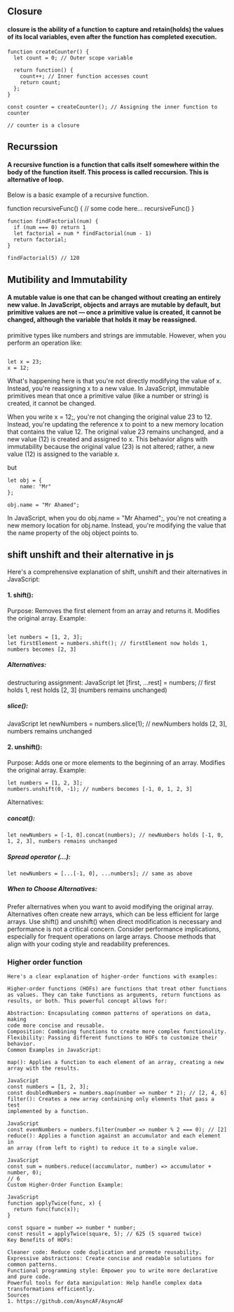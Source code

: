 ## Closure

#### closure is the ability of a function to capture and retain(holds) the values of its local variables, even after the function has completed execution.

```
function createCounter() {
  let count = 0; // Outer scope variable

  return function() {
    count++; // Inner function accesses count
    return count;
  };
}

const counter = createCounter(); // Assigning the inner function to counter

// counter is a closure

```

## Recurssion

#### A recursive function is a function that calls itself somewhere within the body of the function itself. This process is called reccursion. This is alternative of loop.

Below is a basic example of a recursive function.

function recursiveFunc() {
// some code here...
recursiveFunc()
}

```
function findFactorial(num) {
  if (num === 0) return 1
  let factorial = num * findFactorial(num - 1)
  return factorial;
}

findFactorial(5) // 120
```

## Mutibility and Immutability

#### A mutable value is one that can be changed without creating an entirely new value. In JavaScript, objects and arrays are mutable by default, but primitive values are not — once a primitive value is created, it cannot be changed, although the variable that holds it may be reassigned.

primitive types like numbers and strings are immutable. However, when you perform an operation like:

```

let x = 23;
x = 12;

```

What's happening here is that you're not directly modifying the value of x. Instead, you're reassigning x to a new value. In JavaScript, immutable primitives mean that once a primitive value (like a number or string) is created, it cannot be changed.

When you write x = 12;, you're not changing the original value 23 to 12. Instead, you're updating the reference x to point to a new memory location that contains the value 12. The original value 23 remains unchanged, and a new value (12) is created and assigned to x. This behavior aligns with immutability because the original value (23) is not altered; rather, a new value (12) is assigned to the variable x.

but

```
let obj = {
    name: "Mr"
};

obj.name = "Mr Ahamed";
```

In JavaScript, when you do obj.name = "Mr Ahamed";, you're not creating a new memory location for obj.name. Instead, you're modifying the value that the name property of the obj object points to.

## shift unshift and their alternative in js

Here's a comprehensive explanation of shift, unshift and their alternatives in JavaScript:

#### 1. shift():

Purpose: Removes the first element from an array and returns it.
Modifies the original array.
Example:

```

let numbers = [1, 2, 3];
let firstElement = numbers.shift(); // firstElement now holds 1, numbers becomes [2, 3]
```

##### Alternatives:

destructuring assignment:
JavaScript
let [first, ...rest] = numbers; // first holds 1, rest holds [2, 3] (numbers remains unchanged)

##### slice():

JavaScript
let newNumbers = numbers.slice(1); // newNumbers holds [2, 3], numbers remains unchanged

#### 2. unshift():

Purpose: Adds one or more elements to the beginning of an array.
Modifies the original array.
Example:

```
let numbers = [1, 2, 3];
numbers.unshift(0, -1); // numbers becomes [-1, 0, 1, 2, 3]
```

Alternatives:

##### concat():

```
let newNumbers = [-1, 0].concat(numbers); // newNumbers holds [-1, 0, 1, 2, 3], numbers remains unchanged
```

##### Spread operator (...):

```
let newNumbers = [...[-1, 0], ...numbers]; // same as above
```

##### When to Choose Alternatives:

Prefer alternatives when you want to avoid modifying the original array.
Alternatives often create new arrays, which can be less efficient for large arrays.
Use shift() and unshift() when direct modification is necessary and performance is not a critical concern.
Consider performance implications, especially for frequent operations on large arrays.
Choose methods that align with your coding style and readability preferences.

### Higher order function

```
Here's a clear explanation of higher-order functions with examples:

Higher-order functions (HOFs) are functions that treat other functions
as values. They can take functions as arguments, return functions as
results, or both. This powerful concept allows for:

Abstraction: Encapsulating common patterns of operations on data, making
code more concise and reusable.
Composition: Combining functions to create more complex functionality.
Flexibility: Passing different functions to HOFs to customize their behavior.
Common Examples in JavaScript:

map(): Applies a function to each element of an array, creating a new
array with the results.

JavaScript
const numbers = [1, 2, 3];
const doubledNumbers = numbers.map(number => number * 2); // [2, 4, 6]
filter(): Creates a new array containing only elements that pass a test
implemented by a function.

JavaScript
const evenNumbers = numbers.filter(number => number % 2 === 0); // [2]
reduce(): Applies a function against an accumulator and each element in
an array (from left to right) to reduce it to a single value.

JavaScript
const sum = numbers.reduce((accumulator, number) => accumulator + number, 0);
// 6
Custom Higher-Order Function Example:

JavaScript
function applyTwice(func, x) {
  return func(func(x));
}

const square = number => number * number;
const result = applyTwice(square, 5); // 625 (5 squared twice)
Key Benefits of HOFs:

Cleaner code: Reduce code duplication and promote reusability.
Expressive abstractions: Create concise and readable solutions for
common patterns.
Functional programming style: Empower you to write more declarative
and pure code.
Powerful tools for data manipulation: Help handle complex data
transformations efficiently.
Sources
1. https://github.com/AsyncAF/AsyncAF
```
